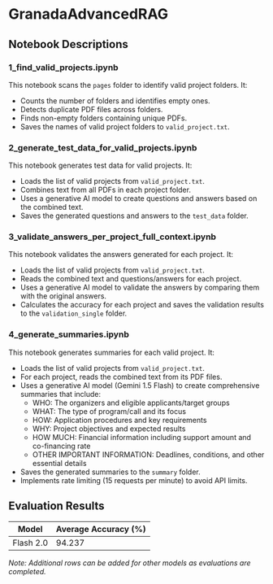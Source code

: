 # GranadaAdvancedRAG

## Notebook Descriptions

### 1_find_valid_projects.ipynb
This notebook scans the `pages` folder to identify valid project folders. It:
- Counts the number of folders and identifies empty ones.
- Detects duplicate PDF files across folders.
- Finds non-empty folders containing unique PDFs.
- Saves the names of valid project folders to `valid_project.txt`.

### 2_generate_test_data_for_valid_projects.ipynb
This notebook generates test data for valid projects. It:
- Loads the list of valid projects from `valid_project.txt`.
- Combines text from all PDFs in each project folder.
- Uses a generative AI model to create questions and answers based on the combined text.
- Saves the generated questions and answers to the `test_data` folder.

### 3_validate_answers_per_project_full_context.ipynb
This notebook validates the answers generated for each project. It:
- Loads the list of valid projects from `valid_project.txt`.
- Reads the combined text and questions/answers for each project.
- Uses a generative AI model to validate the answers by comparing them with the original answers.
- Calculates the accuracy for each project and saves the validation results to the `validation_single` folder.

### 4_generate_summaries.ipynb
This notebook generates summaries for each valid project. It:
- Loads the list of valid projects from `valid_project.txt`.
- For each project, reads the combined text from its PDF files.
- Uses a generative AI model (Gemini 1.5 Flash) to create comprehensive summaries that include:
  - WHO: The organizers and eligible applicants/target groups
  - WHAT: The type of program/call and its focus
  - HOW: Application procedures and key requirements
  - WHY: Project objectives and expected results 
  - HOW MUCH: Financial information including support amount and co-financing rate
  - OTHER IMPORTANT INFORMATION: Deadlines, conditions, and other essential details
- Saves the generated summaries to the `summary` folder.
- Implements rate limiting (15 requests per minute) to avoid API limits.

## Evaluation Results

| Model         | Average Accuracy (%) |
|---------------|-----------------------|
| Flash 2.0     | 94.237               |

*Note: Additional rows can be added for other models as evaluations are completed.*